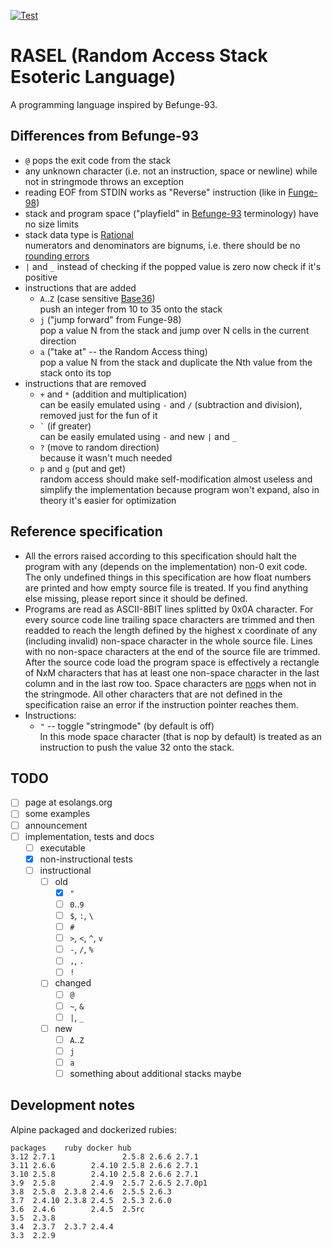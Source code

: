 [![Test](https://github.com/Nakilon/rasel/workflows/.github/workflows/test.yaml/badge.svg)](https://github.com/Nakilon/rasel/actions)

# RASEL (Random Access Stack Esoteric Language)

A programming language inspired by Befunge-93.

## Differences from Befunge-93

* `@` pops the exit code from the stack
* any unknown character (i.e. not an instruction, space or newline) while not in stringmode throws an exception
* reading EOF from STDIN works as "Reverse" instruction (like in [Funge-98](https://github.com/catseye/Funge-98))
* stack and program space ("playfield" in [Befunge-93](https://github.com/catseye/Befunge-93) terminology) have no size limits
* stack data type is [Rational](https://en.wikipedia.org/wiki/Rational_data_type)  
  numerators and denominators are bignums, i.e. there should be no [rounding errors](https://en.wikipedia.org/wiki/Round-off_error)
* `|` and `_` instead of checking if the popped value is zero now check if it's positive
* instructions that are added
  * `A`..`Z` (case sensitive [Base36](https://en.wikipedia.org/wiki/Base36))  
    push an integer from 10 to 35 onto the stack
  * `j` ("jump forward" from Funge-98)  
    pop a value N from the stack and jump over N cells in the current direction
  * `a` ("take at" -- the Random Access thing)  
    pop a value N from the stack and duplicate the Nth value from the stack onto its top
* instructions that are removed
  * `+` and `*` (addition and multiplication)  
    can be easily emulated using `-` and `/` (subtraction and division), removed just for the fun of it
  * `` ` `` (if greater)  
    can be easily emulated using `-` and new `|` and `_`
  * `?` (move to random direction)  
    because it wasn't much needed
  * `p` and `g` (put and get)  
    random access should make self-modification almost useless and simplify the implementation because program won't expand, also in theory it's easier for optimization

## Reference specification

* All the errors raised according to this specification should halt the program with any (depends on the implementation) non-0 exit code. The only undefined things in this specification are how float numbers are printed and how empty source file is treated. If you find anything else missing, please report since it should be defined.
* Programs are read as ASCII-8BIT lines splitted by 0x0A character. For every source code line trailing space characters are trimmed and then readded to reach the length defined by the highest x coordinate of any (including invalid) non-space character in the whole source file. Lines with no non-space characters at the end of the source file are trimmed. After the source code load the program space is effectively a rectangle of NxM characters that has at least one non-space character in the last column and in the last row too. Space characters are [nop](https://en.wikipedia.org/wiki/NOP_(code))s when not in the stringmode. All other characters that are not defined in the specification raise an error if the instruction pointer reaches them.
* Instructions:
  * `"` -- toggle "stringmode" (by default is off)  
    In this mode space character (that is nop by default) is treated as an instruction to push the value 32 onto the stack.

## TODO

- [ ] page at esolangs.org
- [ ] some examples
- [ ] announcement
- [ ] implementation, tests and docs
  - [ ] executable
  - [x] non-instructional tests
  - [ ] instructional
    - [ ] old
      - [x] `"`
      - [ ] `0`..`9`
      - [ ] `$`, `:`, `\`
      - [ ] `#`
      - [ ] `>`, `<`, `^`, `v`
      - [ ] `-`, `/`, `%`
      - [ ] `,`, `.`
      - [ ] `!`
    - [ ] changed
      - [ ] `@`
      - [ ] `~`, `&`
      - [ ] `|`, `_`
    - [ ] new
      - [ ] `A`..`Z`
      - [ ] `j`
      - [ ] `a`
      - [ ] something about additional stacks maybe

## Development notes

Alpine packaged and dockerized rubies:

    packages    ruby docker hub
    3.12 2.7.1               2.5.8 2.6.6 2.7.1
    3.11 2.6.6        2.4.10 2.5.8 2.6.6 2.7.1
    3.10 2.5.8        2.4.10 2.5.8 2.6.6 2.7.1
    3.9  2.5.8        2.4.9  2.5.7 2.6.5 2.7.0p1
    3.8  2.5.8  2.3.8 2.4.6  2.5.5 2.6.3
    3.7  2.4.10 2.3.8 2.4.5  2.5.3 2.6.0
    3.6  2.4.6        2.4.5  2.5rc
    3.5  2.3.8
    3.4  2.3.7  2.3.7 2.4.4
    3.3  2.2.9

